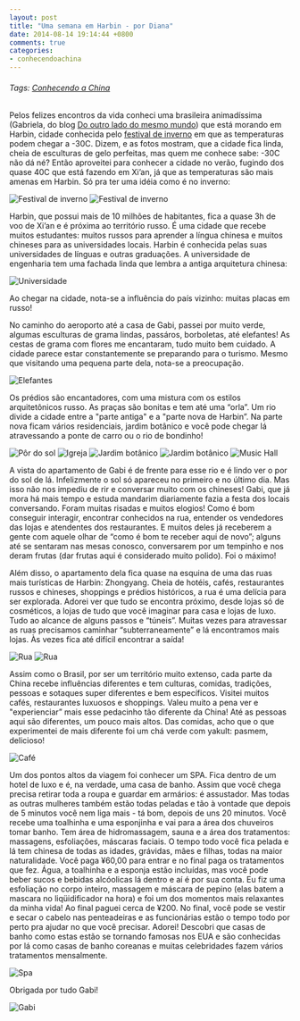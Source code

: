 ```yaml
---
layout: post
title: "Uma semana em Harbin - por Diana"
date: 2014-08-14 19:14:44 +0800
comments: true
categories: 
- conhecendoachina
---
```

###### Tags: [Conhecendo a China](/blog/categories/conhecendoachina)

Pelos felizes encontros da vida conheci uma brasileira animadíssima (Gabriela, do blog [Do outro lado do mesmo mundo](http://www.dooutroladodomesmomundo.blogspot.com.br)) que está morando em Harbin, cidade conhecida pelo [festival de inverno](http://en.wikipedia.org/wiki/Harbin_International_Ice_and_Snow_Sculpture_Festival) em que as temperaturas podem chegar a -30C. Dizem, e as fotos mostram, que a cidade fica linda, cheia de esculturas de gelo perfeitas, mas quem me conhece sabe: -30C não dá né? Então aproveitei para conhecer a cidade no verão, fugindo dos quase 40C que está fazendo em Xi’an, já que as temperaturas são mais amenas em Harbin.
Só pra ter uma idéia como é no inverno:

![Festival de inverno](/images/harbin/festival1.jpg)
![Festival de inverno](/images/harbin/festival2.jpg)

Harbin, que possui mais de 10 milhões de habitantes, fica a quase 3h de voo de Xi’an e é próxima ao território russo. É uma cidade que recebe muitos estudantes: muitos russos para aprender a língua chinesa e muitos chineses para as universidades locais. Harbin é conhecida pelas suas universidades de línguas e outras graduações. A universidade de engenharia tem uma fachada linda que lembra a antiga arquitetura chinesa:

![Universidade](/images/harbin/universidade.jpg)

Ao chegar na cidade, nota-se a influência do país vizinho: muitas placas em russo!

No caminho do aeroporto até a casa de Gabi, passei por muito verde, algumas esculturas de grama lindas, passáros, borboletas, até elefantes! As cestas de grama com flores me encantaram, tudo muito bem cuidado. A cidade parece estar constantemente se preparando para o turismo. Mesmo que visitando uma pequena parte dela, nota-se a preocupação.

![Elefantes](/images/harbin/elefantes.jpg)

Os prédios são encantadores, com uma mistura com os estilos arquitetônicos russo. As praças são bonitas e tem até uma “orla”. Um rio divide a cidade entre a "parte antiga" e a "parte nova de Harbin”. Na parte nova ficam vários residenciais, jardim botânico e você pode chegar lá atravessando a ponte de carro ou o rio de bondinho!

![Pôr do sol](/images/harbin/pordosol.jpg)
![Igreja](/images/harbin/igreja.jpg)
![Jardim botânico](/images/harbin/jardim1.jpg)
![Jardim botânico](/images/harbin/jardim2.jpg)
![Music Hall](/images/harbin/musichall.jpg)

A vista do apartamento de Gabi é de frente para esse rio e é lindo ver o por do sol de lá. Infelizmente o sol só apareceu no primeiro e no último dia. Mas isso não nos impediu de rir e conversar muito com os chineses! Gabi, que já mora há mais tempo e estuda mandarim diariamente fazia a festa dos locais conversando. Foram muitas risadas e muitos elogios! Como é bom conseguir interagir, encontrar conhecidos na rua, entender os vendedores das lojas e atendentes dos restaurantes. E muitos deles já receberem a gente com aquele olhar de “como é bom te receber aqui de novo”; alguns até se sentaram nas mesas conosco, conversarem por um tempinho e nos deram frutas (dar frutas aqui é considerado muito polido). Foi o máximo!

Além disso, o apartamento dela fica quase na esquina de uma das ruas mais turísticas de Harbin: Zhongyang. Cheia de hotéis, cafés, restaurantes russos e chineses, shoppings e prédios históricos, a rua é uma delícia para ser explorada. Adorei ver que tudo se encontra próximo, desde lojas só de cosméticos, a lojas de tudo que você imaginar para casa e lojas de luxo. Tudo ao alcance de alguns passos e “túneis”. Muitas vezes para atravessar as ruas precisamos caminhar “subterraneamente” e lá encontramos mais lojas. Às vezes fica até difícil encontrar a saída!

![Rua](/images/harbin/rua1.jpg)
![Rua](/images/harbin/rua2.jpg)

Assim como o Brasil, por ser um território muito extenso, cada parte da China recebe influências diferentes e tem culturas, comidas, tradições, pessoas e sotaques super diferentes e bem específicos. Visitei muitos cafés, restaurantes luxuosos e shoppings. Valeu muito a pena ver e "experienciar” mais esse pedacinho tão diferente da China! Até as pessoas aqui são diferentes, um pouco mais altos. Das comidas, acho que o que experimentei de mais diferente foi um chá verde com yakult: pasmem, delicioso!

![Café](/images/harbin/varanda.jpg)

Um dos pontos altos da viagem foi conhecer um SPA. Fica dentro de um hotel de luxo e é, na verdade, uma casa de banho. Assim que você chega precisa retirar toda a roupa e guardar em armários: é assustador. Mas todas as outras mulheres também estão todas peladas e tão à vontade que depois de 5 minutos você nem liga mais - tá bom, depois de uns 20 minutos. Você recebe uma toalhinha e uma esponjinha e vai para a área dos chuveiros tomar banho. Tem área de hidromassagem, sauna e a área dos tratamentos: massagens, esfoliações, máscaras faciais. O tempo todo você fica pelada e lá tem chinesa de todas as idades, grávidas, mães e filhas, todas na maior naturalidade. Você paga ¥60,00 para entrar e no final paga os tratamentos que fez. Água, a toalhinha e a esponja estão incluídas, mas você pode beber sucos e bebidas alcóolicas lá dentro e aí é por sua conta. Eu fiz uma esfoliação no corpo inteiro, massagem e máscara de pepino (elas batem a mascara no liqüidificador na hora) e foi um dos momentos mais relaxantes da minha vida! Ao final paguei cerca de ¥200.
No final, você pode se vestir e secar o cabelo nas penteadeiras e as funcionárias estão o tempo todo por perto pra ajudar no que você precisar. Adorei! Descobri que casas de banho como estas estão se tornando famosas nos EUA e são conhecidas por lá como casas de banho coreanas e muitas celebridades fazem vários tratamentos mensalmente.

![Spa](/images/harbin/spa.jpg)

Obrigada por tudo Gabi!

![Gabi](/images/harbin/gabi.jpg)

